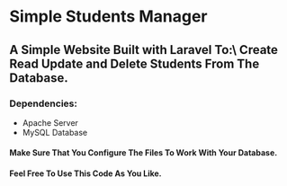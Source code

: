 # Simple Students Manager

## A Simple Website Built with Laravel To:\ Create Read Update and Delete Students From The Database.

### Dependencies:

- Apache Server
- MySQL Database

#### Make Sure That You Configure The Files To Work With Your Database.

#### Feel Free To Use This Code As You Like.
